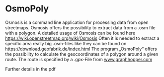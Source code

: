 # OsmoPoly

Osmosis is a command line application for processing data from open streetmaps. Osmosis offers the
possibility to extract data from a .osm file with a polygon. A detailed usage of Osmosis can be found
here https://wiki.openstreetmap.org/wiki/Osmosis
Often it is needed to extract a specific area really big .osm-files like they can be found on
https://download.geofabrik.de/index.html
The program „OsmoPoly“ offers the possibility to calculate the geocoordinates of a polygon
around a given route. The route is specified by a .gpx-File from www.graphhopper.com

Further details in the pdf


